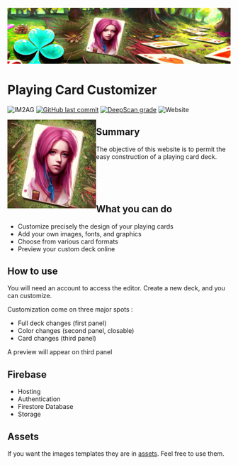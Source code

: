 ![icon](./src/assets/Splash.png)

# Playing Card Customizer

![IM2AG](https://img.shields.io/badge/IM2AG-Seal%20of%20Quality-blue)
[![GitHub last commit](https://img.shields.io/github/last-commit/fx73/playing-card-customizer)](https://github.com/Fx73/playing-card-customizer)
[![DeepScan grade](https://deepscan.io/api/teams/17167/projects/24743/branches/764344/badge/grade.svg)](https://deepscan.io/dashboard#view=project&tid=17167&pid=24743&bid=764344)
![Website](https://img.shields.io/website?down_message=down&up_message=playing-card-customizer.web.app&url=https%3A%2F%2Fplaying-card-customizer.web.app)

[<img src="./src/assets/Icon.png" alt="icon" width="200" height="200" align="left">](#)
## Summary
The objective of this website is to permit the easy construction of a playing card deck.
<br><br><br><br><br>



## What you can do   
   *   Customize precisely the design of your playing cards
   *   Add your own images, fonts, and graphics
   *   Choose from various card formats
   *   Preview your custom deck online

## How to use
You will need an account to access the editor. Create a new deck, and you can customize.

Customization come on three major spots : 
 * Full deck changes (first panel)
 * Color changes (second panel, closable)
 * Card changes (third panel)
 
A preview will appear on third panel

## Firebase
 * Hosting
 * Authentication
 * Firestore Database
 * Storage

## Assets
If you want the images templates they are in [assets](./src/assets/Standard). Feel free to use them.

